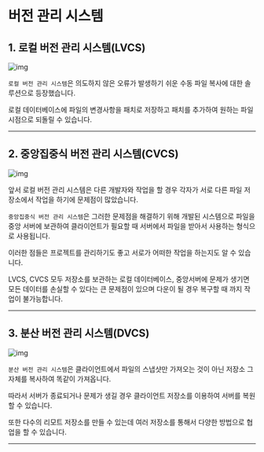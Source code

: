 # **버전 관리 시스템**

## 1. 로컬 버전 관리 시스템(LVCS)
![img](https://git-scm.com/book/en/v2/images/local.png)

```로컬 버전 관리 시스템```은 의도하지 않은 오류가 발생하기 쉬운 수동 파일 복사에 대한 솔루션으로 등장했습니다.

로컬 데이터베이스에 파일의 변경사항을 패치로 저장하고 패치를 추가하여 원하는 파일 시점으로 되돌릴 수 있습니다.

---

## 2. 중앙집중식 버전 관리 시스템(CVCS)
![img](https://git-scm.com/book/en/v2/images/centralized.png)

앞서 로컬 버전 관리 시스템은 다른 개발자와 작업을 할 경우 각자가 서로 다른 파일 저장소에서 작업을 하기에 문제점이 많았습니다.

```중앙집중식 버전 관리 시스템```은 그러한 문제점을 해결하기 위해 개발된 시스템으로 파일을 중앙 서버에 보관하여 클라이언트가 필요할 때 서버에서 파일을 받아서 사용하는 형식으로 사용됩니다.

이러한 점들은 프로젝트를 관리하기도 좋고 서로가 어떠한 작업을 하는지도 알 수 있습니다.

LVCS, CVCS 모두 저장소를 보관하는 로컬 데이터베이스, 중앙서버에 문제가 생기면 모든 데이터를 손실할 수 있다는 큰 문제점이 있으며 다운이 될 경우 복구할 때 까지 작업이 불가능합니다.

---

## 3. 분산 버전 관리 시스템(DVCS)
![img](https://git-scm.com/book/en/v2/images/distributed.png)

```분산 버전 관리 시스템```은 클라이언트에서 파일의 스냅샷만 가져오는 것이 아닌 저장소 그 자체를 복사하여 똑같이 가져옵니다.

따라서 서버가 종료되거나 문제가 생길 경우 클라이언트 저장소를 이용하여 서버를 복원할 수 있습니다.

또한 다수의 리모트 저장소를 만들 수 있는데 여러 저장소를 통해서 다양한 방법으로 협업을 할 수 있습니다.

---
